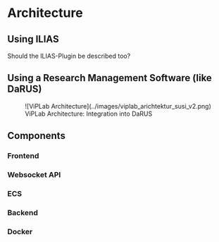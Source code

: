 # Architecture

## Using ILIAS

Should the ILIAS-Plugin be described too?

## Using a Research Management Software (like DaRUS)

<figure markdown>
  ![ViPLab Architecture](../images/viplab_arichtektur_susi_v2.png)
  <figcaption>ViPLab Architecture: Integration into DaRUS</figcaption>
</figure>

## Components

### Frontend
### Websocket API
### ECS
### Backend
### Docker